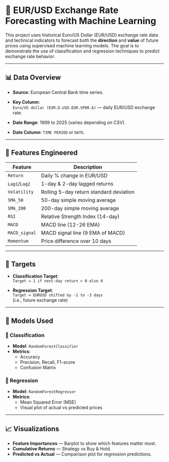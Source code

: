 # 💱 EUR/USD Exchange Rate Forecasting with Machine Learning

This project uses historical Euro/US Dollar (EUR/USD) exchange rate data and technical indicators to forecast both the **direction** and **value** of future prices using supervised machine learning models. The goal is to demonstrate the use of classification and regression techniques to predict exchange rate behavior.

---

## 📊 Data Overview

- **Source**: European Central Bank time series.
- **Key Column**:  
  `Euro/US dollar (EXR.D.USD.EUR.SP00.A)` — daily EUR/USD exchange rate.

- **Date Range**: 1999 to 2025 (varies depending on CSV).
- **Date Column**: `TIME PERIOD` or `DATE`.

---

## 🧠 Features Engineered

| Feature     | Description                                      |
|-------------|--------------------------------------------------|
| `Return`    | Daily % change in EUR/USD                        |
| `Lag1`/`Lag2` | 1-day & 2-day lagged returns                   |
| `Volatility`| Rolling 5-day return standard deviation          |
| `SMA_50`    | 50-day simple moving average                     |
| `SMA_200`   | 200-day simple moving average                    |
| `RSI`       | Relative Strength Index (14-day)                 |
| `MACD`      | MACD line (12-26 EMA)                            |
| `MACD_signal` | MACD signal line (9 EMA of MACD)              |
| `Momentum`  | Price difference over 10 days                    |

---

## 🎯 Targets

- **Classification Target**:  
  `Target = 1 if next-day return > 0 else 0`

- **Regression Target**:  
  `Target = EURUSD shifted by -1 to -3 days`  
  (i.e., future exchange rate)

---

## 🧪 Models Used

### 🔹 Classification

- **Model**: `RandomForestClassifier`
- **Metrics**:
  - Accuracy
  - Precision, Recall, F1-score
  - Confusion Matrix

### 🔹 Regression

- **Model**: `RandomForestRegressor`
- **Metrics**:
  - Mean Squared Error (MSE)
  - Visual plot of actual vs predicted prices

---

## 📈 Visualizations

- **Feature Importances** — Barplot to show which features matter most.
- **Cumulative Returns** — Strategy vs Buy & Hold.
- **Predicted vs Actual** — Comparison plot for regression predictions.
